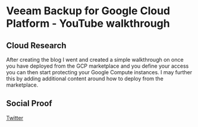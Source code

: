 <!-- This is a template you can use for quick progress days. It removes a lot of the steps we encourage you to share in the longer template 000-DAY-ARTICLE-LONG-TEMPLATE.MD-->

# Veeam Backup for Google Cloud Platform - YouTube walkthrough

## Cloud Research

After creating the blog I went and created a simple walkthrough on once you have deployed from the GCP marketplace and you define your access you can then start protecting your Google Compute instances. I may further this by adding additional content around how to deploy from the marketplace.  

## Social Proof

[Twitter](https://twitter.com/MichaelCade1/status/1359902124860137472?s=20)
